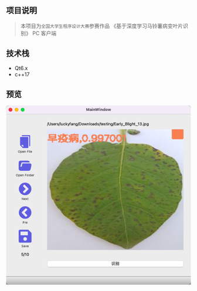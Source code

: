 ## 项目说明

> 本项目为`全国大学生程序设计大赛`参赛作品 《基于深度学习马铃薯病变叶片识别》 PC 客户端

## 技术栈

- Qt6.x
- c++17


## 预览

![](./demo.png)

